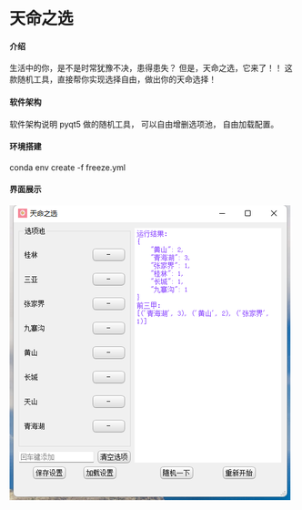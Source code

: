 # 天命之选

#### 介绍
生活中的你，是不是时常犹豫不决，患得患失？
但是，天命之选，它来了！！
这款随机工具，直接帮你实现选择自由，做出你的天命选择！

#### 软件架构
软件架构说明
pyqt5 做的随机工具， 可以自由增删选项池， 自由加载配置。

#### 环境搭建
conda env create -f freeze.yml

#### 界面展示
![应用界面](./statics/select_gui.png)

